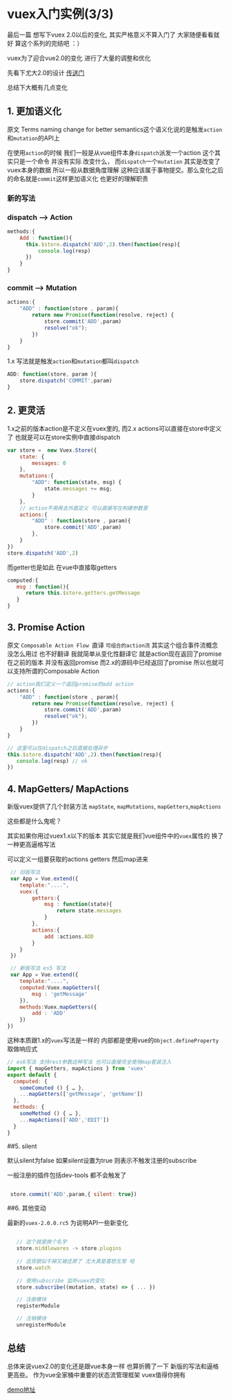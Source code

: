 # vuex入门实例(3/3)

最后一篇 想写下vuex 2.0以后的变化, 其实严格意义不算入门了 大家随便看看就好 算这个系列的完结吧 ：）

vuex为了迎合vue2.0的变化 进行了大量的调整和优化

先看下尤大2.0的设计 [传送门](https://github.com/vuejs/vuex/issues/236)

总结下大概有几点变化


## 1. 更加语义化

原文 Terms naming change for better semantics这个语义化说的是触发`action`和`mutation`的API上

在使用`action`的时候 我们一般是从vue组件本身`dispatch`派发一个action 这个其实只是一个命令 并没有实际
改变什么， 而`dispatch`一个`mutation` 其实是改变了vuex本身的数据 所以一般从数据角度理解 这种应该属于事物提交。那么变化之后的命名就是`commit`这样更加语义化 也更好的理解职责

### 新的写法
### dispatch --> Action
``` javascript
methods:{
    Add : function(){
      this.$store.dispatch('ADD',2).then(function(resp){
          console.log(resp)
      })
    }
}

```
### commit --> Mutation
``` javascript
actions:{
    "ADD" : function(store , param){
        return new Promise(function(resolve, reject) {
            store.commit('ADD',param)
            resolve("ok");
        })
    }
}
```

1.x 写法就是触发`action`和`mutation`都叫`dispatch`

``` javascript
ADD: function(store, param ){
    store.dispatch('COMMIT',param)
}
```

## 2. 更灵活

1.x之前的版本action是不定义在vuex里的,  而2.x actions可以直接在store中定义了 也就是可以在store实例中直接dispatch

```javascript
var store =  new Vuex.Store({
    state: {
        messages: 0
    },
    mutations:{
        "ADD": function(state, msg) {
            state.messages += msg;
        }
    },
    // action不用再去外面定义 可以直接写在构建参数里
    actions:{
        "ADD" : function(store , param){
            store.commit('ADD',param)
        },
    }
})
store.dispatch('ADD',2)
```

而getter也是如此 在vue中直接取getters

```javascript
computed:{
   msg : function(){
      return this.$store.getters.getMessage
   }
}
```


## 3. Promise Action

原文 `Composable Action Flow `直译 `可组合的action流`
其实这个组合事件流概念 没怎么用过 也不好翻译 我就简单从变化性翻译它
就是action现在返回了promise 在之前的版本 并没有返回promise 而2.x的源码中已经返回了promise
所以也就可以支持所谓的Composable Action

``` javascript
// action我们定义一个返回promise的add action
actions:{
    "ADD" : function(store , param){
        return new Promise(function(resolve, reject) {
            store.commit('ADD',param)
            resolve("ok");
        })
    }
}

// 这里可以在dispatch之后直接处理异步
this.$store.dispatch('ADD',2).then(function(resp){
   console.log(resp) // ok
})


```


## 4. MapGetters/ MapActions

新版vuex提供了几个封装方法 `mapState`, `mapMutations`, `mapGetters`,`mapActions`

这些都是什么鬼呢？

其实如果你用过vuex1.x以下的版本 其实它就是我们vue组件中的`vuex`属性的 换了一种更高逼格写法

可以定义一组要获取的actions getters 然后map进来 

```javascript
 // 旧版写法
 var App = Vue.extend({
    template:"....",
    vuex:{
        getters:{
            msg : function(state){
                return state.messages
            }
        },
        actions:{
            add :actions.ADD
        }
    }
 })

 // 新版写法 es5 写法
 var App = Vue.extend({
    template:"....",
    computed:Vuex.mapGetters({
        msg : 'getMessage'
    }),
    methods:Vuex.mapGetters({
        add : 'ADD'
    })
})
```
  这种本质跟1.x的`vuex`写法是一样的 内部都是使用vue的`Object.defineProperty`取做响应式
```javascript
// es6写法 支持rest参数这种写法 也可以直接完全使用map套装注入
import { mapGetters, mapActions } from 'vuex'
export default {
  computed: {
    someComuted () { … },
    ...mapGetters(['getMessage', 'getName'])
  },
  methods: {
    someMethod () { … },
    ...mapActions(['ADD','EDIT'])
  }
}

```

##5. silent 

默认silent为false 如果silent设置为true 则表示不触发注册的subscribe

一般注册的插件包括dev-tools 都不会触发了

```javascript

 store.commit('ADD',param,{ silent: true})

```



##6. 其他变动

最新的`vuex-2.0.0.rc5` 为说明API一些新变化
```javascript

   // 这个就是换个名字
   store.middlewares -> store.plugins
    
   // 这货貌似干掉又被还原了 尤大真是喜怒无常 哈    
   store.watch
   
   // 使用subscribe 监听vuex的变化
   store.subscribe((mutation, state) => { ... })

   // 注册模块
   registerModule

   // 注销模块
   unregisterModule
```

## 总结

总体来说vuex2.0的变化还是跟vue本身一样 也算折腾了一下 新版的写法和逼格更高些。
作为vue全家桶中重要的状态流管理框架 vuex值得你拥有

[demo地址](https://github.com/yelingfeng/vuex-tutorial/blob/master/tutorial/03 )
